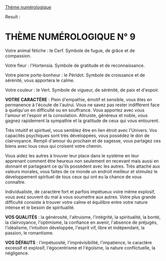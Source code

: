[Thème numérologique](http://www.psycho-tests.fr/numerologie/resultat-numerologique.php)

Result : 

# THÈME NUMÉROLOGIQUE N° 9

Votre animal fétiche : le Cerf.
Symbole de fugue, de grâce et de compassion.

Votre fleur : l'Hortensia.
Symbole de gratitude et de reconnaissance.

Votre pierre porte-bonheur : le Péridot.
Symbole de croissance et de sérénité, vous apportera le calme.

Votre couleur : le Vert.
Symbole de vigueur, de sérénité, de paix et d'espoir.

**VOTRE CARACTÈRE** : Plein d'empathie, émotif et sensible, vous êtes en permanence à l'écoute de l'autrui. Vous ne savez pas rester indifférent face à quelqu'un en difficulté ou en souffrance. Vous apportez avec vous l'amour et l'espoir et la consolation. Altruiste, généreux et noble, vous gagnez rapidement la sympathie et la gratitude de ceux qui vous entourent.

Très intuitif et spirituel, vous semblez être en lien étroit avec l'Univers. Vos capacités psychiques sont très développées, vous possédez le don de clairvoyance. Rempli d'amour du prochain et de sagesse, vous partagez ces biens avec tous ceux qui croisent votre chemin.

Vous aidez les autres à trouver leur place dans le système en leur apprenant comment être heureux non seulement en recevant mais aussi en donnant et partageant ce qu'ils possèdent avec les autres. Très attaché aux valeurs morales, vous faites de ce monde un endroit meilleur et stimulez le développement spirituel de tous ceux qui ont eu la chance de vous connaître.

Individualiste, de caractère fort et parfois impétueux voire même explosif, vous avez souvent du mal à vous soumettre aux autres. Votre plus grande difficulté consiste à trouver votre calme et équilibre entre votre nature intense et le besoin de spiritualité.

**VOS QUALITÉS** : la générosité, l'altruisme, l'intégrité, la spiritualité, la bonté, la clairvoyance, l'optimisme, la confiance en avenir, l'absence de préjugés, l'idéalisme, l'intuition développée, l'esprit vif, libre et indépendant, la passion, le romantisme.

**VOS DÉFAUTS** : l'impétuosité, l'imprévisibilité, l'impatience, le caractère excessif et explosif, l'égocentrisme et l'égoïsme, la nature conflictuelle, la négligence.
